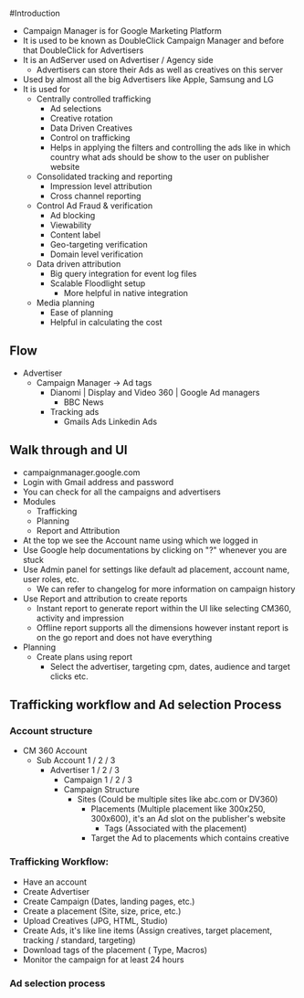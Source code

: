 #Introduction
- Campaign Manager is for Google Marketing Platform
- It is used to be known as DoubleClick Campaign Manager and before that DoubleClick for Advertisers 
- It is an AdServer used on Advertiser / Agency side 
  - Advertisers can store their Ads as well as creatives on this server
- Used by almost all the big Advertisers like Apple, Samsung and LG 
- It is used for 
  - Centrally controlled trafficking
    - Ad selections 
    - Creative rotation
    - Data Driven Creatives
    - Control on trafficking
    - Helps in applying the filters and controlling the ads like in which country what ads should be show to the user on publisher website
  - Consolidated tracking and reporting 
    - Impression level attribution
    - Cross channel reporting
  - Control Ad Fraud & verification
    - Ad blocking
    - Viewability
    - Content label
    - Geo-targeting verification
    - Domain level verification
  - Data driven attribution
    - Big query integration for event log files
    - Scalable Floodlight setup
      - More helpful in native integration
  - Media planning
    - Ease of planning
    - Helpful in calculating the cost

## Flow 
- Advertiser 
  - Campaign Manager -> Ad tags
    - Dianomi | Display and Video 360 | Google Ad managers
      - BBC News
    - Tracking ads
      - Gmails Ads  Linkedin Ads

## Walk through and UI 
- campaignmanager.google.com
- Login with Gmail address and password
- You can check for all the campaigns and advertisers 
- Modules
  - Trafficking
  - Planning
  - Report and Attribution
- At the top we see the Account name using which we logged in
- Use Google help documentations by clicking on "?" whenever you are stuck
- Use Admin panel for settings like default ad placement, account name, user roles, etc.
  - We can refer to changelog for more information on campaign history 
- Use Report and attribution to create reports 
  - Instant report to generate report within the UI like selecting CM360, activity and impression
  - Offline report supports all the dimensions however instant report is on the go report and does not have everything
- Planning
  - Create plans using report 
    - Select the advertiser, targeting cpm, dates, audience and target clicks etc.

## Trafficking workflow and Ad selection Process
### Account structure
  - CM 360 Account 
    - Sub Account 1 / 2 / 3
      - Advertiser 1 / 2 / 3
        - Campaign 1 / 2 / 3
        - Campaign Structure 
          - Sites (Could be multiple sites like abc.com or DV360)
            - Placements (Multiple placement like 300x250, 300x600), it's an Ad slot on the publisher's website
              - Tags (Associated with the placement)
            - Target the Ad to placements which contains creative

### Trafficking Workflow:
 - Have an account
 - Create Advertiser 
 - Create Campaign (Dates, landing pages, etc.)
 - Create a placement  (Site, size, price, etc.)
 - Upload Creatives (JPG, HTML, Studio)
 - Create Ads, it's like line items (Assign creatives, target placement, tracking / standard, targeting)
 - Download tags of the placement ( Type, Macros)
 - Monitor the campaign for at least 24 hours

### Ad selection process